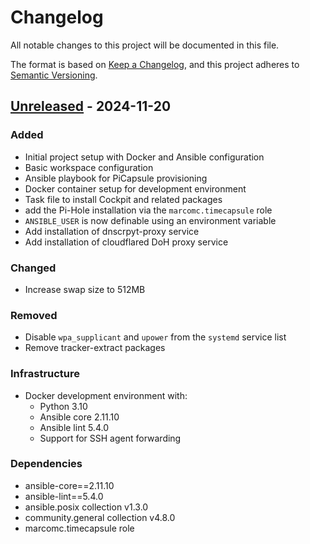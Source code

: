 # Changelog

All notable changes to this project will be documented in this file.

The format is based on [Keep a Changelog](https://keepachangelog.com/en/1.0.0/),
and this project adheres to [Semantic Versioning](https://semver.org/spec/v2.0.0.html).

## [Unreleased] - 2024-11-20

### Added

- Initial project setup with Docker and Ansible configuration
- Basic workspace configuration
- Ansible playbook for PiCapsule provisioning
- Docker container setup for development environment
- Task file to install Cockpit and related packages
- add the Pi-Hole installation via the `marcomc.timecapsule` role
- `ANSIBLE_USER` is now definable using an environment variable
- Add installation of dnscrpyt-proxy service
- Add installation of cloudflared DoH proxy service

### Changed

- Increase swap size to 512MB

### Removed

- Disable `wpa_supplicant` and `upower` from the `systemd` service list
- Remove tracker-extract packages

### Infrastructure

- Docker development environment with:
  - Python 3.10
  - Ansible core 2.11.10
  - Ansible lint 5.4.0
  - Support for SSH agent forwarding

### Dependencies

- ansible-core==2.11.10
- ansible-lint==5.4.0
- ansible.posix collection v1.3.0
- community.general collection v4.8.0
- marcomc.timecapsule role

[Unreleased]: https://github.com/yourusername/picapsule-setup/compare/v0.0.0...HEAD
